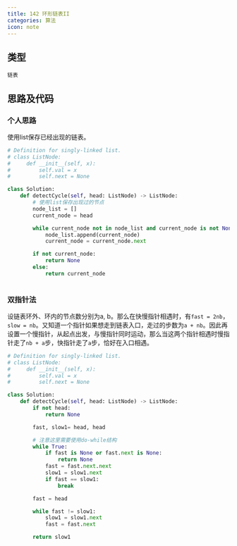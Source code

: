 ```yaml
---
title: 142 环形链表II
categories: 算法
icon: note
---
```


## 类型

`链表`

## 思路及代码

### 个人思路

使用list保存已经出现的链表。

```python
# Definition for singly-linked list.
# class ListNode:
#     def __init__(self, x):
#         self.val = x
#         self.next = None

class Solution:
    def detectCycle(self, head: ListNode) -> ListNode:
        # 使用list保存出现过的节点
        node_list = []
        current_node = head

        while current_node not in node_list and current_node is not None:
            node_list.append(current_node)
            current_node = current_node.next

        if not current_node:
            return None
        else:
            return current_node
        
```

### 双指针法

设链表环外、环内的节点数分别为a, b。那么在快慢指针相遇时，有`fast = 2nb`，`slow = nb`。又知道一个指针如果想走到链表入口，走过的步数为`a + nb`。因此再设置一个慢指针，从起点出发，与慢指针同时运动，那么当这两个指针相遇时慢指针走了`nb + a`步，快指针走了`a`步，恰好在入口相遇。

```python
# Definition for singly-linked list.
# class ListNode:
#     def __init__(self, x):
#         self.val = x
#         self.next = None

class Solution:
    def detectCycle(self, head: ListNode) -> ListNode:
        if not head:
            return None

        fast, slow1= head, head

        # 注意这里需要使用do-while结构
        while True:
            if fast is None or fast.next is None:
                return None
            fast = fast.next.next
            slow1 = slow1.next
            if fast == slow1:
                break

        fast = head

        while fast != slow1:
            slow1 = slow1.next
            fast = fast.next

        return slow1

```
